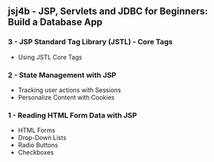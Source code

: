 jsj4b - JSP, Servlets and JDBC for Beginners: Build a Database App
------------------------------------------------------------------

### 3 - JSP Standard Tag Library (JSTL) - Core Tags
* Using JSTL Core Tags

### 2 - State Management with JSP
* Tracking user actions with Sessions
* Personalize Content with Cookies

### 1 - Reading HTML Form Data with JSP
* HTML Forms
* Drop-Down Lists
* Radio Buttons
* Checkboxes
